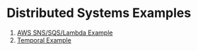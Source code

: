 # Distributed Systems Examples

1. [AWS SNS/SQS/Lambda Example](https://github.com/bitovi/distributed-systems-examples/tree/sns-sqs-lambda)
2. [Temporal Example](https://github.com/bitovi/distributed-systems-examples/tree/temporal)
